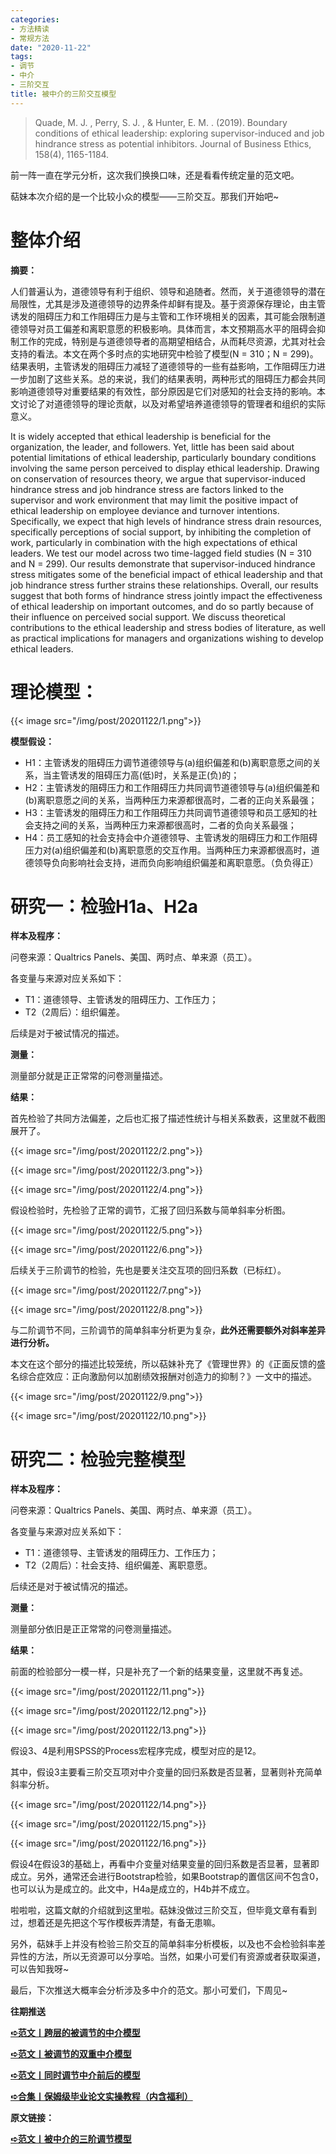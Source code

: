 ```yaml
---
categories:
- 方法精读
- 常规方法
date: "2020-11-22"
tags:
- 调节
- 中介
- 三阶交互
title: 被中介的三阶交互模型
---
```


>Quade, M. J. , Perry, S. J. , & Hunter, E. M. . (2019). Boundary conditions of ethical leadership: exploring supervisor-induced and job hindrance stress as potential inhibitors. Journal of Business Ethics, 158(4), 1165-1184.

<!--more-->

前一阵一直在学元分析，这次我们换换口味，还是看看传统定量的范文吧。

萜妹本次介绍的是一个比较小众的模型——三阶交互。那我们开始吧~

# **整体介绍**

**摘要：**

人们普遍认为，道德领导有利于组织、领导和追随者。然而，关于道德领导的潜在局限性，尤其是涉及道德领导的边界条件却鲜有提及。基于资源保存理论，由主管诱发的阻碍压力和工作阻碍压力是与主管和工作环境相关的因素，其可能会限制道德领导对员工偏差和离职意愿的积极影响。具体而言，本文预期高水平的阻碍会抑制工作的完成，特别是与道德领导者的高期望相结合，从而耗尽资源，尤其对社会支持的看法。本文在两个多时点的实地研究中检验了模型(N = 310；N = 299)。结果表明，主管诱发的阻碍压力减轻了道德领导的一些有益影响，工作阻碍压力进一步加剧了这些关系。总的来说，我们的结果表明，两种形式的阻碍压力都会共同影响道德领导对重要结果的有效性，部分原因是它们对感知的社会支持的影响。本文讨论了对道德领导的理论贡献，以及对希望培养道德领导的管理者和组织的实际意义。

It is widely accepted that ethical leadership is beneficial for the organization, the leader, and followers. Yet, little has been said about potential limitations of ethical leadership, particularly boundary conditions involving the same person perceived to display ethical leadership. Drawing on conservation of resources theory, we argue that supervisor-induced hindrance stress and job hindrance stress are factors linked to the supervisor and work environment that may limit the positive impact of ethical leadership on employee deviance and turnover intentions. Specifically, we expect that high levels of hindrance stress drain resources, specifically perceptions of social support, by inhibiting the completion of work, particularly in combination with the high expectations of ethical leaders. We test our model across two time-lagged field studies (N = 310 and N = 299). Our results demonstrate that supervisor-induced hindrance stress mitigates some of the beneficial impact of ethical leadership and that job hindrance stress further strains these relationships. Overall, our results suggest that both forms of hindrance stress jointly impact the effectiveness of ethical leadership on important outcomes, and do so partly because of their influence on perceived social support. We discuss theoretical contributions to the ethical leadership and stress bodies of literature, as well as practical implications for managers and organizations wishing to develop ethical leaders.

# **理论模型：**

{{< image src="/img/post/20201122/1.png">}}

**模型假设：**

- H1：主管诱发的阻碍压力调节道德领导与(a)组织偏差和(b)离职意愿之间的关系，当主管诱发的阻碍压力高(低)时，关系是正(负)的；
- H2：主管诱发的阻碍压力和工作阻碍压力共同调节道德领导与(a)组织偏差和(b)离职意愿之间的关系，当两种压力来源都很高时，二者的正向关系最强；
- H3：主管诱发的阻碍压力和工作阻碍压力共同调节道德领导和员工感知的社会支持之间的关系，当两种压力来源都很高时，二者的负向关系最强；
- H4：员工感知的社会支持会中介道德领导、主管诱发的阻碍压力和工作阻碍压力对(a)组织偏差和(b)离职意愿的交互作用。当两种压力来源都很高时，道德领导负向影响社会支持，进而负向影响组织偏差和离职意愿。（负负得正）



# **研究一：检验H1a、H2a**

**样本及程序：**

问卷来源：Qualtrics Panels、美国、两时点、单来源（员工）。

各变量与来源对应关系如下：

- T1：道德领导、主管诱发的阻碍压力、工作压力；
- T2（2周后）：组织偏差。

后续是对于被试情况的描述。

**测量：**

测量部分就是正正常常的问卷测量描述。

**结果：**

首先检验了共同方法偏差，之后也汇报了描述性统计与相关系数表，这里就不截图展开了。

{{< image src="/img/post/20201122/2.png">}}

{{< image src="/img/post/20201122/3.png">}}

{{< image src="/img/post/20201122/4.png">}}

假设检验时，先检验了正常的调节，汇报了回归系数与简单斜率分析图。

{{< image src="/img/post/20201122/5.png">}}

{{< image src="/img/post/20201122/6.png">}}

后续关于三阶调节的检验，先也是要关注交互项的回归系数（已标红）。

{{< image src="/img/post/20201122/7.png">}}

{{< image src="/img/post/20201122/8.png">}}

与二阶调节不同，三阶调节的简单斜率分析更为复杂，**此外还需要额外对斜率差异进行分析。**

本文在这个部分的描述比较笼统，所以萜妹补充了《管理世界》的《正面反馈的盛名综合症效应：正向激励何以加剧绩效报酬对创造力的抑制？》一文中的描述。

{{< image src="/img/post/20201122/9.png">}}

{{< image src="/img/post/20201122/10.png">}}



# **研究二：检验完整模型**

**样本及程序：**

问卷来源：Qualtrics Panels、美国、两时点、单来源（员工）。

各变量与来源对应关系如下：

- T1：道德领导、主管诱发的阻碍压力、工作压力；
- T2（2周后）：社会支持、组织偏差、离职意愿。

后续还是对于被试情况的描述。

**测量：**

测量部分依旧是正正常常的问卷测量描述。

**结果：**

前面的检验部分一模一样，只是补充了一个新的结果变量，这里就不再复述。

{{< image src="/img/post/20201122/11.png">}}

{{< image src="/img/post/20201122/12.png">}}

{{< image src="/img/post/20201122/13.png">}}

假设3、4是利用SPSS的Process宏程序完成，模型对应的是12。

其中，假设3主要看三阶交互项对中介变量的回归系数是否显著，显著则补充简单斜率分析。

{{< image src="/img/post/20201122/14.png">}}

{{< image src="/img/post/20201122/15.png">}}

{{< image src="/img/post/20201122/16.png">}}

假设4在假设3的基础上，再看中介变量对结果变量的回归系数是否显著，显著即成立。另外，通常还会进行Bootstrap检验，如果Bootstrap的置信区间不包含0，也可以认为是成立的。此文中，H4a是成立的，H4b并不成立。

啦啦啦，这篇文献的介绍就到这里啦。萜妹没做过三阶交互，但毕竟文章有看到过，想着还是先把这个写作模板弄清楚，有备无患嘛。

另外，萜妹手上并没有检验三阶交互的简单斜率分析模板，以及也不会检验斜率差异性的方法，所以无资源可以分享哈。当然，如果小可爱们有资源或者获取渠道，可以告知我呀~

最后，下次推送大概率会分析涉及多中介的范文。那小可爱们，下周见~

**往期推送**

**[➪范文丨跨层的被调节的中介模型](https://mp.weixin.qq.com/s?__biz=MzIwMDk1OTM2OQ==&mid=2247485569&idx=1&sn=03215c7b4977e0a05d49276a8db8b84c&chksm=96f47c67a183f5718ce8e47076fc2dda7a74e04b873b4581e45f97dba1bacf98fe83cf60fa9c&token=63758417&lang=zh_CN&scene=21#wechat_redirect)**

**[➪范文丨被调节的双重中介模型](https://mp.weixin.qq.com/s?__biz=MzIwMDk1OTM2OQ==&mid=2247485713&idx=1&sn=ef4a2a2ffe951a42248d96fd6d970e43&chksm=96f47df7a183f4e172978aacd0fb7dc61ce498cd52997533350c2c15acc6486c0ef453493fff&token=993907874&lang=zh_CN&scene=21#wechat_redirect)**

**[➪范文丨同时调节中介前后的模型](https://mp.weixin.qq.com/s?__biz=MzIwMDk1OTM2OQ==&mid=2247485737&idx=1&sn=d4fceb03a0d0c4e827a43ee726307b42&chksm=96f47dcfa183f4d9bb2ed394d8ad0013c5da87d52068b105e9412ef9f074e37ab3e53e09a08d&token=698506762&lang=zh_CN#rd)**

**[➪合集丨保姆级毕业论文实操教程（内含福利）](https://mp.weixin.qq.com/s?__biz=MzIwMDk1OTM2OQ==&mid=2247485343&idx=1&sn=d99456fc386248f9ac26fdfddf5376c9&chksm=96f47379a183fa6f339773e5ae8442811954f233fb300afa67e3aef6f5c2bb36dbefc3c96bd2&token=491662985&lang=zh_CN&scene=21#wechat_redirect)**

**原文链接：**

**[➪范文丨被中介的三阶调节模型](https://mp.weixin.qq.com/s?__biz=MzIwMDk1OTM2OQ==&mid=2247485685&idx=1&sn=8105590f688682b7f9c0ceaab71ee384&chksm=96f47c13a183f50562c3eb769695172464a0d5da5939ef7b1be50b5901eea5e7f010864e0331&token=993907874&lang=zh_CN&scene=21#wechat_redirect)**
